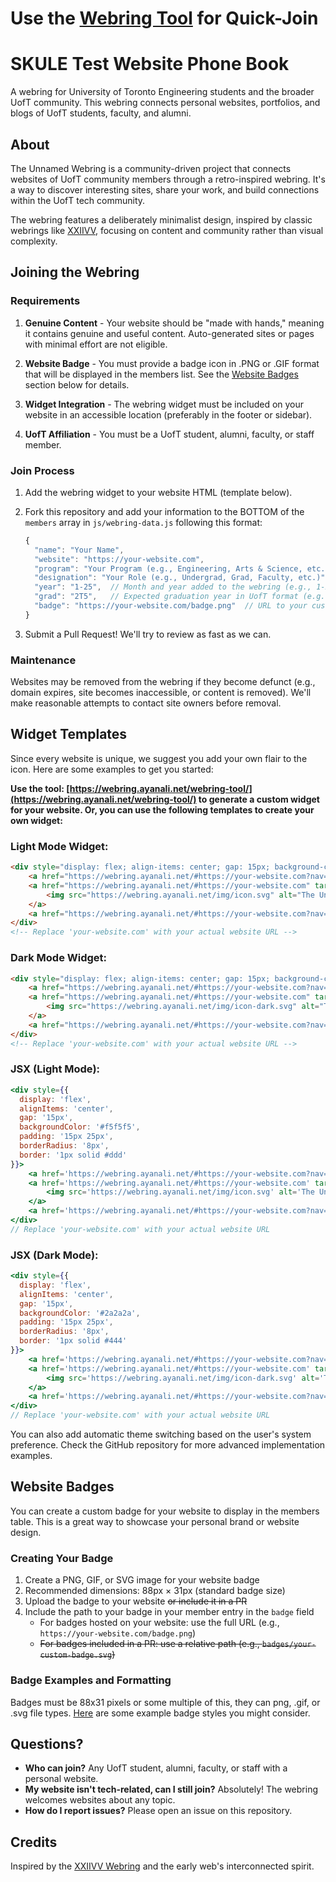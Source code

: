 # Use the [Webring Tool](https://webring.ayanali.net/webring-tool/) for Quick-Join

# SKULE Test Website Phone Book

A webring for University of Toronto Engineering students and the broader UofT community. This webring connects personal websites, portfolios, and blogs of UofT students, faculty, and alumni.

## About

The Unnamed Webring is a community-driven project that connects websites of UofT community members through a retro-inspired webring. It's a way to discover interesting sites, share your work, and build connections within the UofT tech community.

The webring features a deliberately minimalist design, inspired by classic webrings like [XXIIVV](https://webring.xxiivv.com/), focusing on content and community rather than visual complexity.

## Joining the Webring

### Requirements

1. **Genuine Content** - Your website should be "made with hands," meaning it contains genuine and useful content. Auto-generated sites or pages with minimal effort are not eligible.

2. **Website Badge** - You must provide a badge icon in .PNG or .GIF format that will be displayed in the members list. See the [Website Badges](#website-badges) section below for details.

3. **Widget Integration** - The webring widget must be included on your website in an accessible location (preferably in the footer or sidebar).

4. **UofT Affiliation** - You must be a UofT student, alumni, faculty, or staff member.

### Join Process

1. Add the webring widget to your website HTML (template below). 

2. Fork this repository and add your information to the BOTTOM of the `members` array in `js/webring-data.js` following this format:
   ```js
   {
     "name": "Your Name",
     "website": "https://your-website.com",
     "program": "Your Program (e.g., Engineering, Arts & Science, etc.)",
     "designation": "Your Role (e.g., Undergrad, Grad, Faculty, etc.)",
     "year": "1-25",  // Month and year added to the webring (e.g., 1-25 for January 2025)
     "grad": "2T5",   // Expected graduation year in UofT format (e.g., 2T5, 2T8) or standard year (2025)
     "badge": "https://your-website.com/badge.png"  // URL to your custom website badge (required)
   }
   ```

3. Submit a Pull Request! We'll try to review as fast as we can.

### Maintenance

Websites may be removed from the webring if they become defunct (e.g., domain expires, site becomes inaccessible, or content is removed). We'll make reasonable attempts to contact site owners before removal.

## Widget Templates

Since every website is unique, we suggest you add your own flair to the icon. Here are some examples to get you started:

**Use the tool: [https://webring.ayanali.net/webring-tool/](https://webring.ayanali.net/webring-tool/) to generate a custom widget for your website. Or, you can use the following templates to create your own widget:**
### Light Mode Widget:
```html
<div style="display: flex; align-items: center; gap: 15px; background-color: #f5f5f5; padding: 15px 25px; border-radius: 8px; border: 1px solid #ddd;">
    <a href="https://webring.ayanali.net/#https://your-website.com?nav=prev" style="color: #333; text-decoration: none; font-size: 1.5rem;">←</a>
    <a href="https://webring.ayanali.net/#https://your-website.com" target="_blank">
        <img src="https://webring.ayanali.net/img/icon.svg" alt="The Unnamed Webring" style="width: 32px; height: 32px;"/>
    </a>
    <a href="https://webring.ayanali.net/#https://your-website.com?nav=next" style="color: #333; text-decoration: none; font-size: 1.5rem;">→</a>
</div>
<!-- Replace 'your-website.com' with your actual website URL -->
```

### Dark Mode Widget:
```html
<div style="display: flex; align-items: center; gap: 15px; background-color: #2a2a2a; padding: 15px 25px; border-radius: 8px; border: 1px solid #444;">
    <a href="https://webring.ayanali.net/#https://your-website.com?nav=prev" style="color: #e0e0e0; text-decoration: none; font-size: 1.5rem;">←</a>
    <a href="https://webring.ayanali.net/#https://your-website.com" target="_blank">
        <img src="https://webring.ayanali.net/img/icon-dark.svg" alt="The Unnamed Webring" style="width: 32px; height: 32px;"/>
    </a>
    <a href="https://webring.ayanali.net/#https://your-website.com?nav=next" style="color: #e0e0e0; text-decoration: none; font-size: 1.5rem;">→</a>
</div>
<!-- Replace 'your-website.com' with your actual website URL -->
```

### JSX (Light Mode):
```jsx
<div style={{ 
  display: 'flex', 
  alignItems: 'center', 
  gap: '15px',
  backgroundColor: '#f5f5f5',
  padding: '15px 25px',
  borderRadius: '8px',
  border: '1px solid #ddd'
}}>
    <a href='https://webring.ayanali.net/#https://your-website.com?nav=prev' style={{ color: '#333', textDecoration: 'none', fontSize: '1.5rem' }}>←</a>
    <a href='https://webring.ayanali.net/#https://your-website.com' target='_blank'>
        <img src='https://webring.ayanali.net/img/icon.svg' alt='The Unnamed Webring' style={{ width: '32px', height: '32px' }}/>
    </a>
    <a href='https://webring.ayanali.net/#https://your-website.com?nav=next' style={{ color: '#333', textDecoration: 'none', fontSize: '1.5rem' }}>→</a>
</div>
// Replace 'your-website.com' with your actual website URL
```

### JSX (Dark Mode):
```jsx
<div style={{ 
  display: 'flex', 
  alignItems: 'center', 
  gap: '15px',
  backgroundColor: '#2a2a2a',
  padding: '15px 25px',
  borderRadius: '8px',
  border: '1px solid #444'
}}>
    <a href='https://webring.ayanali.net/#https://your-website.com?nav=prev' style={{ color: '#e0e0e0', textDecoration: 'none', fontSize: '1.5rem' }}>←</a>
    <a href='https://webring.ayanali.net/#https://your-website.com' target='_blank'>
        <img src='https://webring.ayanali.net/img/icon-dark.svg' alt='The Unnamed Webring' style={{ width: '32px', height: '32px' }}/>
    </a>
    <a href='https://webring.ayanali.net/#https://your-website.com?nav=next' style={{ color: '#e0e0e0', textDecoration: 'none', fontSize: '1.5rem' }}>→</a>
</div>
// Replace 'your-website.com' with your actual website URL
```

You can also add automatic theme switching based on the user's system preference. Check the GitHub repository for more advanced implementation examples.

## Website Badges

You can create a custom badge for your website to display in the members table. This is a great way to showcase your personal brand or website design.

### Creating Your Badge

1. Create a PNG, GIF, or SVG image for your website badge
2. Recommended dimensions: 88px × 31px (standard badge size)
3. Upload the badge to your website ~~or include it in a PR~~
4. Include the path to your badge in your member entry in the `badge` field
   - For badges hosted on your website: use the full URL (e.g., `https://your-website.com/badge.png`)
   - ~~For badges included in a PR: use a relative path (e.g., `badges/your-custom-badge.svg`)~~

### Badge Examples and Formatting
Badges must be 88x31 pixels or some multiple of this, they can png, .gif, or .svg file types.
[Here](https://cyber.dabamos.de/88x31/index2.html) are some example badge styles you might consider.

## Questions?

- **Who can join?** Any UofT student, alumni, faculty, or staff with a personal website.
- **My website isn't tech-related, can I still join?** Absolutely! The webring welcomes websites about any topic.
- **How do I report issues?** Please open an issue on this repository.

## Credits

Inspired by the [XXIIVV Webring](https://webring.xxiivv.com/) and the early web's interconnected spirit.
